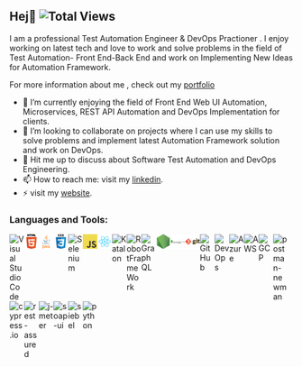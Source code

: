 <!-- ### Hej devs 👋 -->

<!--
**rohandeshmukh9/rohandeshmukh9** is a ✨ _special_ ✨ repository because its `README.md` (this file) appears on your GitHub profile.

Here are some ideas to get you started:


- 🌱 I’m currently learning ...
- 😄 Pronouns: ...
- 🤔 I’m looking for help with JavaScript. Reach out to me, if you need any assistance.
- ⚡ Fun fact: ...
-->
## Hej👋 ![Total Views](https://views.whatilearened.today/views/github/ronansay/ronansay.svg)
I am a professional Test Automation Engineer & DevOps Practioner . I enjoy working on latest tech and love to work and solve problems in the field of Test Automation- Front End-Back End and work on Implementing New Ideas for Automation Framework.

For more information about me , check out my [portfolio](https://mydigital-cv-ii8m.onrender.com/)

- 🔭 I’m currently enjoying the field of Front End Web UI Automation, Microservices, REST API Automation and DevOps Implementation for clients.
- 👯 I’m looking to collaborate on projects where I can use my skills to solve problems and implement latest Automation Framework solution and work on DevOps.
- 💬 Hit me up to discuss about Software Test Automation and DevOps Engineering.
- 📫 How to reach me: visit my [linkedin](https://www.linkedin.com/in/rohan-deshmukh-154407b8/).
- ⚡ visit my [website](https://automationdevops.onrender.com/).

### Languages and Tools:

<img align="left" alt="Visual Studio Code" width="26px" src="https://user-images.githubusercontent.com/806104/86617231-8ff0e300-bf7c-11ea-89ef-10866483c511.png" />
<img align="left" alt="HTML5" width="26px" src="https://raw.githubusercontent.com/github/explore/80688e429a7d4ef2fca1e82350fe8e3517d3494d/topics/html/html.png" />
<img align="left" alt="HTML5" width="26px" src="https://raw.githubusercontent.com/github/explore/80688e429a7d4ef2fca1e82350fe8e3517d3494d/topics/java/java.png" />
<img align="left" alt="CSS3" width="26px" src="https://raw.githubusercontent.com/github/explore/80688e429a7d4ef2fca1e82350fe8e3517d3494d/topics/css/css.png" />
<img align="left" alt="Selenium" width="26px" src="https://upload.wikimedia.org/wikipedia/commons/d/d5/Selenium_Logo.png" />
<img align="left" alt="JavaScript" width="26px" src="https://raw.githubusercontent.com/github/explore/80688e429a7d4ef2fca1e82350fe8e3517d3494d/topics/javascript/javascript.png" />
<img align="left" alt="React" width="26px" src="https://raw.githubusercontent.com/github/explore/80688e429a7d4ef2fca1e82350fe8e3517d3494d/topics/react/react.png" />
<img align="left" alt="Katalon" width="26px" src="https://www.schoolofit.co.za/wp-content/uploads/2020/05/Katalon-Studio-Training-Courses-806x393.jpg" />
<img align="left" alt="RobotFrameWork" width="26px" src="https://miro.medium.com/v2/resize:fit:993/1*rUS0JEoy87mAyFH3p6VoFA.png" />
<img align="left" alt="GraphQL" width="26px" src="https://encrypted-tbn0.gstatic.com/images?q=tbn:ANd9GcRKDcWmECOin8PwY9aO075fbkInpN-SE5bNQEffI7oSYvNnQkIaKPKVq8a3NnGnbtyyW5Q&usqp=CAU" />
<img align="left" alt="Node.js" width="26px" src="https://raw.githubusercontent.com/github/explore/80688e429a7d4ef2fca1e82350fe8e3517d3494d/topics/nodejs/nodejs.png" />
<img align="left" alt="MongoDB" width="26px" src="https://raw.githubusercontent.com/github/explore/80688e429a7d4ef2fca1e82350fe8e3517d3494d/topics/mongodb/mongodb.png" />
<img align="left" alt="Git" width="26px" src="https://raw.githubusercontent.com/github/explore/80688e429a7d4ef2fca1e82350fe8e3517d3494d/topics/git/git.png" />
<img align="left" alt="GitHub" width="26px" src="https://encrypted-tbn0.gstatic.com/images?q=tbn:ANd9GcT0T9fVMjlcHbJjGLj-Sd69Ksk6rN7ngvxgYECKzDqtH3HdBRpvVjh8bL1M3bUZmGHuKsQ&usqp=CAU" />
<img align="left" alt="DevOps" width="26px" src="https://contentstatic.techgig.com/photo/85273367/career-in-devops-skills-to-watch-out-for.jpg?104490" />
<img align="left" alt="Azure" width="26px" src="https://cdn.icon-icons.com/icons2/2699/PNG/512/microsoft_azure_logo_icon_168977.png" />
<img align="left" alt="AWS" width="26px" src="https://encrypted-tbn0.gstatic.com/images?q=tbn:ANd9GcS1lfozzEm8ilg1RDD4VkZ7pOTTNwnWCAFDzKmoXpSqiQ&s" />
<img align="left" alt="GCP" width="26px" src="https://i.pinimg.com/originals/40/58/3b/40583b9485486616cc310cf5c5282b85.png" />
<img align="left" alt="postman-newman" width="26px" src="https://nareshnavinash.github.io/Postman-Newman-Framework/library/Postman-Newman.png" />
<img align="left" alt="cypress.io" width="26px" src="https://avatars.githubusercontent.com/u/8908513?s=280&v=4" />
<img align="left" alt="rest-assured" width="26px" src="https://encrypted-tbn0.gstatic.com/images?q=tbn:ANd9GcSSeo5dd-9fIp2RtjaULFfTRqfq3BR3L7klUsNil5-Zzx8IUjB_NGxevpMoIr0aHL0O2A&usqp=CAU" />
<img align="left" alt="j-meter" width="26px" src="https://huddle.eurostarsoftwaretesting.com/wp-content/uploads/2018/06/jmeter-tutorial.png" />
<img align="left" alt="soap-ui" width="26px" src="https://www.nicepng.com/png/detail/611-6119100_soapui-soapui-logo-png.png" />
<img align="left" alt="siebel" width="26px" src="https://yespartners.com/wp-content/uploads/2017/08/oracle-siebel-png.png" />
<img align="left" alt="python" width="26px" src="https://cms-assets.tutsplus.com/uploads/users/71/courses/647/preview_image/intro-python-1.png" />
<br />
<br />
